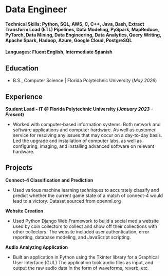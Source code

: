 # Data Engineer

#### Technical Skills: Python, SQL, AWS, C, C++, Java, Bash, Extract Transform Load (ETL) Pipelines, Data Modeling, PySpark, MapReduce, PyTorch, Data Mining, Data Engineering, Data Analytics, Query Writing, Apache Spark, Hadoop, Azure, Google Cloud, PostgreSQL
#### Languages: Fluent English, Intermediate Spanish

## Education			        		
- B.S., Computer Science | Florida Polytechnic University (_May 2026_)

## Experience
**Student Lead - IT @ Florida Polytechnic University (_January 2023 - Present_)**
- Worked with computer-based information systems. Both network and software applications and computer hardware. As well as customer service for resolving any issues that may occur on a day-to-day basis. Led the upgrade and installation of computer labs, as well as configuring, imaging, and installing advanced software on
relevant hardware.

## Projects
**Connect-4 Classification and Prediction**
- Used various machine learning techniques to accurately classify and predict whether the current game state of a match of connect-4 would lead to a victory. Dataset sourced from openml.org
 
**Website Creation**
- Used Python Django Web Framework to build a social media website used by coin collectors to collect and show off their collections with other collectors. The website included user authentication, error reporting, database modeling, and JavaScript scripting.
 
**Audio Analyzing Application**
- Built an application in Python using the Tkinter library for a Graphical User Interface (GUI.) The application took audio files as input, and output the raw audio data in the form of waveforms, reverb, etc.           
 
